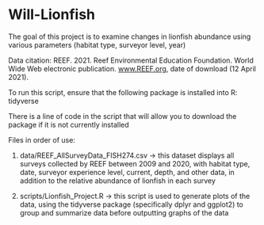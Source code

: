 # Will-Lionfish

The goal of this project is to examine changes in lionfish abundance
using various parameters (habitat type, surveyor level, year)

Data citation: REEF. 2021. Reef Environmental Education Foundation. World Wide 
Web electronic publication. www.REEF.org, date of download (12 April 2021).

To run this script, ensure that the following package is installed into R: 
tidyverse

There is a line of code in the script that will allow you to download the package
if it is not currently installed

Files in order of use:

1. data/REEF_AllSurveyData_FISH274.csv -> this dataset displays all surveys 
collected by REEF between 2009 and 2020, with habitat type, date, surveyor 
experience level, current, depth, and other data, in addition to the relative
abundance of lionfish in each survey

2. scripts/Lionfish_Project.R -> this script is used to generate plots of the
data, using the tidyverse package (specifically dplyr and ggplot2) to group and
summarize data before outputting graphs of the data